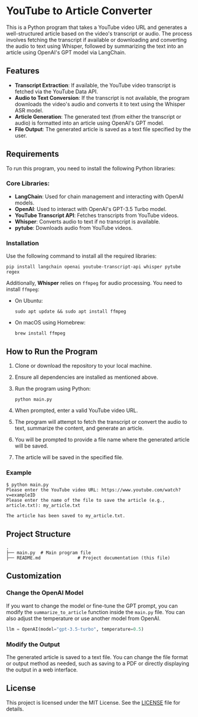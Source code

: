 # YouTube to Article Converter

This is a Python program that takes a YouTube video URL and generates a well-structured article based on the video's transcript or audio. The process involves fetching the transcript if available or downloading and converting the audio to text using Whisper, followed by summarizing the text into an article using OpenAI's GPT model via LangChain.

## Features

- **Transcript Extraction**: If available, the YouTube video transcript is fetched via the YouTube Data API.
- **Audio to Text Conversion**: If the transcript is not available, the program downloads the video's audio and converts it to text using the Whisper ASR model.
- **Article Generation**: The generated text (from either the transcript or audio) is formatted into an article using OpenAI's GPT model.
- **File Output**: The generated article is saved as a text file specified by the user.

## Requirements

To run this program, you need to install the following Python libraries:

### Core Libraries:
- **LangChain**: Used for chain management and interacting with OpenAI models.
- **OpenAI**: Used to interact with OpenAI's GPT-3.5 Turbo model.
- **YouTube Transcript API**: Fetches transcripts from YouTube videos.
- **Whisper**: Converts audio to text if no transcript is available.
- **pytube**: Downloads audio from YouTube videos.

### Installation

Use the following command to install all the required libraries:

```
pip install langchain openai youtube-transcript-api whisper pytube regex
```

Additionally, **Whisper** relies on `ffmpeg` for audio processing. You need to install `ffmpeg`:

- On Ubuntu:
  ```
  sudo apt update && sudo apt install ffmpeg
  ```

- On macOS using Homebrew:
  ```
  brew install ffmpeg
  ```

## How to Run the Program

1. Clone or download the repository to your local machine.
2. Ensure all dependencies are installed as mentioned above.
3. Run the program using Python:

   ```
   python main.py
   ```

4. When prompted, enter a valid YouTube video URL.
5. The program will attempt to fetch the transcript or convert the audio to text, summarize the content, and generate an article.
6. You will be prompted to provide a file name where the generated article will be saved.
7. The article will be saved in the specified file.

### Example

```
$ python main.py
Please enter the YouTube video URL: https://www.youtube.com/watch?v=exampleID
Please enter the name of the file to save the article (e.g., article.txt): my_article.txt

The article has been saved to my_article.txt.
```

## Project Structure

```
.
├── main.py  # Main program file
├── README.md              # Project documentation (this file)
```

## Customization

### Change the OpenAI Model
If you want to change the model or fine-tune the GPT prompt, you can modify the `summarize_to_article` function inside the `main.py` file. You can also adjust the temperature or use another model from OpenAI.

```python
llm = OpenAI(model="gpt-3.5-turbo", temperature=0.5)
```

### Modify the Output
The generated article is saved to a text file. You can change the file format or output method as needed, such as saving to a PDF or directly displaying the output in a web interface.

## License

This project is licensed under the MIT License. See the [LICENSE](LICENSE) file for details.

